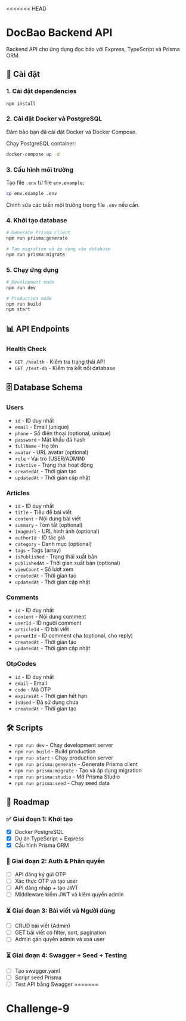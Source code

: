 <<<<<<< HEAD
# DocBao Backend API

Backend API cho ứng dụng đọc báo với Express, TypeScript và Prisma ORM.

## 🚀 Cài đặt

### 1. Cài đặt dependencies

```bash
npm install
```

### 2. Cài đặt Docker và PostgreSQL

Đảm bảo bạn đã cài đặt Docker và Docker Compose.

Chạy PostgreSQL container:

```bash
docker-compose up -d
```

### 3. Cấu hình môi trường

Tạo file `.env` từ file `env.example`:

```bash
cp env.example .env
```

Chỉnh sửa các biến môi trường trong file `.env` nếu cần.

### 4. Khởi tạo database

```bash
# Generate Prisma client
npm run prisma:generate

# Tạo migration và áp dụng vào database
npm run prisma:migrate
```

### 5. Chạy ứng dụng

```bash
# Development mode
npm run dev

# Production mode
npm run build
npm start
```

## 📊 API Endpoints

### Health Check
- `GET /health` - Kiểm tra trạng thái API
- `GET /test-db` - Kiểm tra kết nối database

## 🗄️ Database Schema

### Users
- `id` - ID duy nhất
- `email` - Email (unique)
- `phone` - Số điện thoại (optional, unique)
- `password` - Mật khẩu đã hash
- `fullName` - Họ tên
- `avatar` - URL avatar (optional)
- `role` - Vai trò (USER/ADMIN)
- `isActive` - Trạng thái hoạt động
- `createdAt` - Thời gian tạo
- `updatedAt` - Thời gian cập nhật

### Articles
- `id` - ID duy nhất
- `title` - Tiêu đề bài viết
- `content` - Nội dung bài viết
- `summary` - Tóm tắt (optional)
- `imageUrl` - URL hình ảnh (optional)
- `authorId` - ID tác giả
- `category` - Danh mục (optional)
- `tags` - Tags (array)
- `isPublished` - Trạng thái xuất bản
- `publishedAt` - Thời gian xuất bản (optional)
- `viewCount` - Số lượt xem
- `createdAt` - Thời gian tạo
- `updatedAt` - Thời gian cập nhật

### Comments
- `id` - ID duy nhất
- `content` - Nội dung comment
- `userId` - ID người comment
- `articleId` - ID bài viết
- `parentId` - ID comment cha (optional, cho reply)
- `createdAt` - Thời gian tạo
- `updatedAt` - Thời gian cập nhật

### OtpCodes
- `id` - ID duy nhất
- `email` - Email
- `code` - Mã OTP
- `expiresAt` - Thời gian hết hạn
- `isUsed` - Đã sử dụng chưa
- `createdAt` - Thời gian tạo

## 🛠️ Scripts

- `npm run dev` - Chạy development server
- `npm run build` - Build production
- `npm run start` - Chạy production server
- `npm run prisma:generate` - Generate Prisma client
- `npm run prisma:migrate` - Tạo và áp dụng migration
- `npm run prisma:studio` - Mở Prisma Studio
- `npm run prisma:seed` - Chạy seed data

## 📝 Roadmap

### ✅ Giai đoạn 1: Khởi tạo
- [x] Docker PostgreSQL
- [x] Dự án TypeScript + Express
- [x] Cấu hình Prisma ORM

### 🔄 Giai đoạn 2: Auth & Phân quyền
- [ ] API đăng ký gửi OTP
- [ ] Xác thực OTP và tạo user
- [ ] API đăng nhập + tạo JWT
- [ ] Middleware kiểm JWT và kiểm quyền admin

### ⏳ Giai đoạn 3: Bài viết và Người dùng
- [ ] CRUD bài viết (Admin)
- [ ] GET bài viết có filter, sort, pagination
- [ ] Admin gán quyền admin và xoá user

### ⏳ Giai đoạn 4: Swagger + Seed + Testing
- [ ] Tạo swagger.yaml
- [ ] Script seed Prisma
- [ ] Test API bằng Swagger 
=======
# Challenge-9
